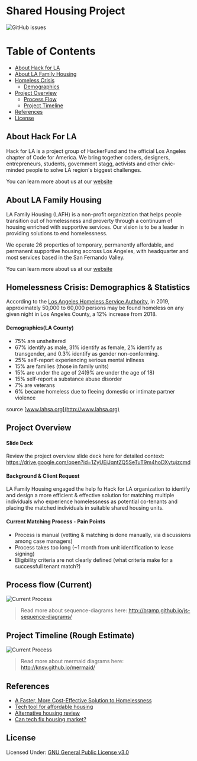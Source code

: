 Shared Housing Project
===

![GitHub issues](https://img.shields.io/github/issues/hackforla/shared-housing.svg)

# Table of Contents
- [About Hack for LA](#hackforla)
- [About LA Family Housing](#lafamilyhousing)
- [Homeless Crisis](#homelesscrisis)
    - [Demographics](#demographics)
- [Project Overview](#projectoverview)
    - [Process Flow](#processflow)
    - [Project Timeline](#projecttimeline)
- [References](#references)
- [License](#license)


## About Hack For LA <a name="hackforla"></a>
Hack for LA is a project group of HackerFund and the official Los Angeles chapter of Code for America. We bring together coders, designers, entrepreneurs, students, government stagg, activists and other civic-minded people to solve LA region's biggest challenges.

You can learn more about us at our [website](https://www.hackforla.org)

## About LA Family Housing <a name="lafamilyhousing"></a>
LA Family Housing (LAFH) is a non-profit organization that helps people transition out of homelessness and proverty through a continuum of housing enriched with supportive services. Our vision is to be a leader in providing solutions to end homelessness.

We operate 26 properties of temporary, permanently affordable, and permanent supportive housing accross Los Angeles, with headquarter and most services based in the San Fernando Valley.

You can learn more about us at our [website](https:/lafh.org)

## Homelessness Crisis: Demographics & Statistics <a name="homelesscrisis"></a>
According to the [Los Angeles Homeless Service Authority](https://www.lahsa.org/), in 2019, approximately 50,000 to 60,000 persons may be found homeless on any given night in Los Angeles County, a 12% increase from 2018.

#### Demographics(LA County) <a name="demographics"></a>

- 75% are unsheltered
- 67% identify as male, 31% identify as female, 2% identify as transgender, and 0.3% identify as gender non-conforming.
- 25% self-report experiencing serious mental inllness
- 15% are families (those in family units)
- 15% are under the age of 24(9% are under the age of 18)
- 15% self-report a substance abuse disorder
- 7% are veterans
- 6% became homeless due to fleeing domestic or intimate partner violence

source [www.lahsa.org](http://www.lahsa.org)


Project Overview <a name="projectoverview"></a>
---
#### Slide Deck
Review the project overview slide deck here for detailed context: https://drive.google.com/open?id=1ZyUEjJqntZQ5SeTuT9m4hoDXytujzcmd

#### Background & Client Request
LA Family Housing engaged the help fo Hack for LA organization to identify and design a more efficient & effective solution for matching multiple individuals who experience homelessness as potential co-tenants and placing the matched individuals in suitable shared housing units.

#### Current Matching Process - Pain Points

- Process is manual (vetting & matching is done manually, via discussions among case managers)
- Process takes too long (~1 month from unit identification to lease signing)
- Eligibility criteria are not clearly defined (what criteria make for a successfull tenant match?)


Process flow (Current) <a name="processflow"></a>
---

![Current Process](https://github.com/hackforla/shared-housing/blob/master/public/CurrentProcess.png)


> Read more about sequence-diagrams here: http://bramp.github.io/js-sequence-diagrams/

Project Timeline (Rough Estimate) <a name="projecttimeline"></a>
---

![Current Process](https://github.com/hackforla/shared-housing/blob/master/public/ProjectTimeline.png)

> Read more about mermaid diagrams here: http://knsv.github.io/mermaid/

## References <a name="references"></a>
- [A Faster, More Cost-Effective Solution to Homelessness](https://medium.com/@mikeboninla/shared-housing-a-faster-more-cost-effective-solution-to-homelessness-93f20a0e0906)
- [Tech tool for affordable housing](https://www.marketplace.org/2019/02/21/los-angeles-homeless-advocates-have-new-tech-tool-affordable-housing/)
- [Alternative housing review](http://ciesandiego.org/wp-content/uploads/2018/08/SAMHSA-Shared-Housing-Alt-Housing-PPT_7_23_18-_FinalPDF.pdf)
- [Can tech fix housing market?](https://www.nytimes.com/2019/01/29/upshot/can-technology-help-fix-the-housing-market.html)

## License <a name="license"></a>


Licensed Under: [GNU General Public License v3.0](https://github.com/hackforla/shared-housing/blob/master/LICENSE)

